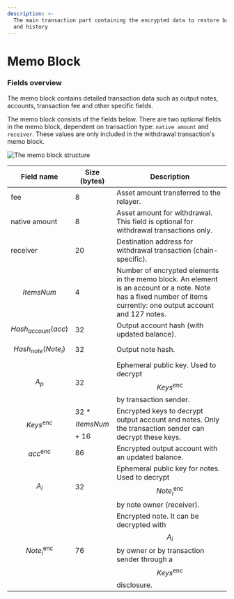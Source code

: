 ```yaml
---
description: >-
  The main transaction part containing the encrypted data to restore balances
  and history
---
```


# Memo Block

### Fields overview

The memo block contains detailed transaction data such as output notes, accounts, transaction fee and other specific fields.

The memo block consists of the fields below. There are two optional fields in the memo block, dependent on transaction type: `native amount` and `receiver`. These values are only included in the withdrawal transaction's memo block.

![The memo block structure](../../../.gitbook/assets/memo\_new\_eng.png)

| Field name              | Size (bytes)            | Description                                                                                                                                                       |
| ----------------------- | ----------------------- | ----------------------------------------------------------------------------------------------------------------------------------------------------------------- |
| fee                     | 8                       | Asset amount transferred to the relayer.                                                                                                                          |
| native amount           | 8                       | Asset amount for withdrawal. This field is optional for withdrawal transactions only.                                                                             |
| receiver                | 20                      | Destination address for withdrawal transaction (chain-specific).                                                                                                  |
| $$ItemsNum$$            | 4                       | Number of encrypted elements in the memo block. An element is an account or a note. Note has a fixed number of items currently: one output account and 127 notes. |
| $$Hash_{account}(acc)$$ | 32                      | Output account hash (with updated balance).                                                                                                                       |
| $$Hash_{note}(Note_i)$$ | 32                      | Output note hash.                                                                                                                                                 |
| $$A_p$$                 | 32                      | Ephemeral public key. Used to decrypt $$Keys^\text{enc}$$by transaction sender.                                                                                   |
| $$Keys^\text{enc}$$     | 32 \* $$ItemsNum$$ + 16 | Encrypted keys to decrypt output account and notes. Only the transaction sender can decrypt these keys.                                                           |
| $$acc^\text{enc}$$      | 86                      | Encrypted output account with an updated balance.                                                                                                                 |
| $$A_i$$                 | 32                      | Ephemeral public key for notes. Used to decrypt $$Note_i^\text{enc}$$ by note owner (receiver).                                                                   |
| $$Note_i^\text{enc}$$   | 76                      | Encrypted note. It can be decrypted with $$A_i$$ by owner or by transaction sender through a $$Keys^\text{enc}$$ disclosure.                                      |
